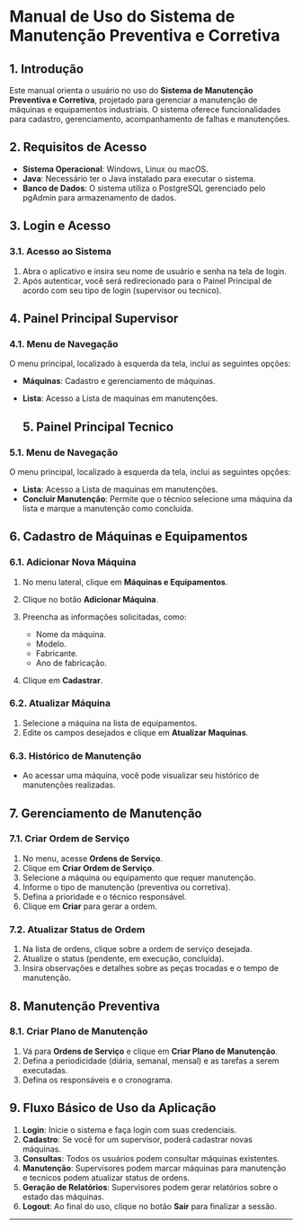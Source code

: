 # **Manual de Uso do Sistema de Manutenção Preventiva e Corretiva**

## **1. Introdução**

Este manual orienta o usuário no uso do **Sistema de Manutenção Preventiva e Corretiva**, projetado para gerenciar a manutenção de máquinas e equipamentos industriais. O sistema oferece funcionalidades para cadastro, gerenciamento, acompanhamento de falhas e manutenções.

## **2. Requisitos de Acesso**

- **Sistema Operacional**: Windows, Linux ou macOS.
- **Java**: Necessário ter o Java instalado para executar o sistema.
- **Banco de Dados**: O sistema utiliza o PostgreSQL gerenciado pelo pgAdmin para armazenamento de dados.

## **3. Login e Acesso**

### 3.1. Acesso ao Sistema

1. Abra o aplicativo e insira seu nome de usuário e senha na tela de login.
2. Após autenticar, você será redirecionado para o Painel Principal de acordo com seu tipo de login (supervisor ou tecnico).

## **4. Painel Principal Supervisor**

### 4.1. Menu de Navegação

O menu principal, localizado à esquerda da tela, inclui as seguintes opções:

- **Máquinas**: Cadastro e gerenciamento de máquinas.
- **Lista**: Acesso a Lista de maquinas em manutenções.

  ## **5. Painel Principal Tecnico**

### 5.1. Menu de Navegação

O menu principal, localizado à esquerda da tela, inclui as seguintes opções:

- **Lista**: Acesso a Lista de maquinas em manutenções.
- **Concluir Manutenção**: Permite que o técnico selecione uma máquina da lista e marque a manutenção como concluída.

## **6. Cadastro de Máquinas e Equipamentos**

### 6.1. Adicionar Nova Máquina

1. No menu lateral, clique em **Máquinas e Equipamentos**.
2. Clique no botão **Adicionar Máquina**.
3. Preencha as informações solicitadas, como:

   - Nome da máquina.
   - Modelo.
   - Fabricante.
   - Ano de fabricação.

4. Clique em **Cadastrar**.

### 6.2. Atualizar Máquina

1. Selecione a máquina na lista de equipamentos.
2. Edite os campos desejados e clique em **Atualizar Maquinas**.

### 6.3. Histórico de Manutenção

- Ao acessar uma máquina, você pode visualizar seu histórico de manutenções realizadas.

## **7. Gerenciamento de Manutenção**

### 7.1. Criar Ordem de Serviço

1. No menu, acesse **Ordens de Serviço**.
2. Clique em **Criar Ordem de Serviço**.
3. Selecione a máquina ou equipamento que requer manutenção.
4. Informe o tipo de manutenção (preventiva ou corretiva).
5. Defina a prioridade e o técnico responsável.
6. Clique em **Criar** para gerar a ordem.

### 7.2. Atualizar Status de Ordem

1. Na lista de ordens, clique sobre a ordem de serviço desejada.
2. Atualize o status (pendente, em execução, concluída).
3. Insira observações e detalhes sobre as peças trocadas e o tempo de manutenção.

## **8. Manutenção Preventiva**

### 8.1. Criar Plano de Manutenção

1. Vá para **Ordens de Serviço** e clique em **Criar Plano de Manutenção**.
2. Defina a periodicidade (diária, semanal, mensal) e as tarefas a serem executadas.
3. Defina os responsáveis e o cronograma.

## **9. Fluxo Básico de Uso da Aplicação**

1. **Login**: Inicie o sistema e faça login com suas credenciais.
2. **Cadastro**: Se você for um supervisor, poderá cadastrar novas máquinas.
3. **Consultas**: Todos os usuários podem consultar máquinas existentes.
4. **Manutenção**: Supervisores podem marcar máquinas para manutenção e tecnicos podem atualizar status de ordens.
5. **Geração de Relatórios**: Supervisores podem gerar relatórios sobre o estado das máquinas.
6. **Logout**: Ao final do uso, clique no botão **Sair** para finalizar a sessão.

---

